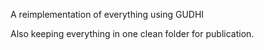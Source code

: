 A reimplementation of everything using GUDHI

Also keeping everything in one clean folder for publication.